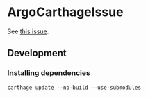 # ArgoCarthageIssue

See [this issue](https://github.com/thoughtbot/Argo/pull/111).

## Development

### Installing dependencies

```
carthage update --no-build --use-submodules
```
